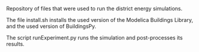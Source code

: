 Repository of files that were used to run the district energy simulations.

The file install.sh installs the used version
of the Modelica Buildings Library,
and the used version of BuildingsPy.

The script runExperiment.py runs the simulation
and post-processes its results.
